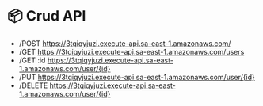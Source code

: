 # 📦 Crud API

* /POST https://3tqiqyjuzi.execute-api.sa-east-1.amazonaws.com/
* /GET https://3tqiqyjuzi.execute-api.sa-east-1.amazonaws.com/users
* /GET :id https://3tqiqyjuzi.execute-api.sa-east-1.amazonaws.com/user/{id}
* /PUT https://3tqiqyjuzi.execute-api.sa-east-1.amazonaws.com/user/{id}
* /DELETE https://3tqiqyjuzi.execute-api.sa-east-1.amazonaws.com/user/{id}
